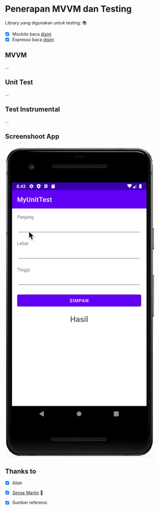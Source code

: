 # Penerapan MVVM dan Testing

Library yang digunakan untuk testing: :books:
- [x] Mockito baca [disini](https://site.mockito.org/)
- [x] Expresso baca [disini](https://developer.android.com/training/testing/espresso)

## MVVM
...

## Unit Test
...

## Test Instrumental
...

## Screenshoot App
![App](kubus.gif)

## Thanks to
- [x] Allah
- [x] [Sense Martin](https://github.com/martinputra) 🤗
- [x] Sumber referensi 

